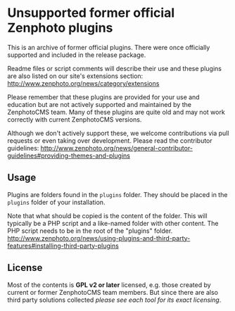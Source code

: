 # Unsupported former official Zenphoto plugins

This is an archive of former official plugins. There were once officially supported and included in the release package.

Readme files or script comments will describe their use and these plugins are also listed on our site's extensions section:
http://www.zenphoto.org/news/category/extensions

Please remember that these plugins are provided for your use and education but are not actively supported and maintained by the ZenphotoCMS team. Many of these plugins are quite old and may not work correctly with current ZenphotoCMS versions.

Although we don't actively support these, we welcome contributions via pull requests or even taking over development. Please read the contributor guidelines: http://www.zenphoto.org/news/general-contributor-guidelines#providing-themes-and-plugins

## Usage

Plugins are folders found in the `plugins` folder. They should be placed in the `plugins` folder of your installation. 

Note that what should be copied is the content of the folder. This will typically be a PHP script and a like-named folder with other content. The PHP script needs to be in the root of the "plugins" folder.
http://www.zenphoto.org/news/using-plugins-and-third-party-features#installing-third-party-plugins

## License
Most of the contents is **GPL v2 or later** licensed, e.g. those created by current or former ZenphotoCMS team members. But since there are also third party solutions collected *please see each tool for its exact licensing*.
